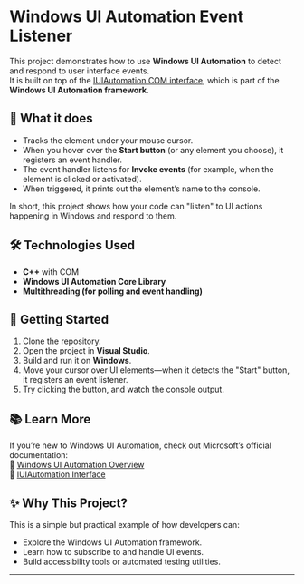 # Windows UI Automation Event Listener

This project demonstrates how to use **Windows UI Automation** to detect and respond to user interface events.  
It is built on top of the [IUIAutomation COM interface](https://learn.microsoft.com/en-us/windows/win32/api/uiautomationclient/nn-uiautomationclient-iuiautomation), which is part of the **Windows UI Automation framework**.

## 📌 What it does
- Tracks the element under your mouse cursor.
- When you hover over the **Start button** (or any element you choose), it registers an event handler.
- The event handler listens for **Invoke events** (for example, when the element is clicked or activated).
- When triggered, it prints out the element’s name to the console.

In short, this project shows how your code can "listen" to UI actions happening in Windows and respond to them.

## 🛠️ Technologies Used
- **C++** with COM
- **Windows UI Automation Core Library**
- **Multithreading (for polling and event handling)**

## 🚀 Getting Started
1. Clone the repository.
2. Open the project in **Visual Studio**.
3. Build and run it on **Windows**.
4. Move your cursor over UI elements—when it detects the "Start" button, it registers an event listener.
5. Try clicking the button, and watch the console output.

## 📚 Learn More
If you’re new to Windows UI Automation, check out Microsoft’s official documentation:  
🔗 [Windows UI Automation Overview](https://learn.microsoft.com/en-us/windows/win32/winauto/entry-uiauto-win32)  
🔗 [IUIAutomation Interface](https://learn.microsoft.com/en-us/windows/win32/api/uiautomationclient/nn-uiautomationclient-iuiautomation)

## ✨ Why This Project?
This is a simple but practical example of how developers can:
- Explore the Windows UI Automation framework.
- Learn how to subscribe to and handle UI events.
- Build accessibility tools or automated testing utilities.

---

